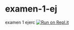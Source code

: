 # examen-1-ej
examen 1 ejerc
[![Run on Repl.it](https://repl.it/badge/github/Jose-Agarcia-20199056/examen-1-ej)](https://repl.it/github/Jose-Agarcia-20199056/examen-1-ej)
